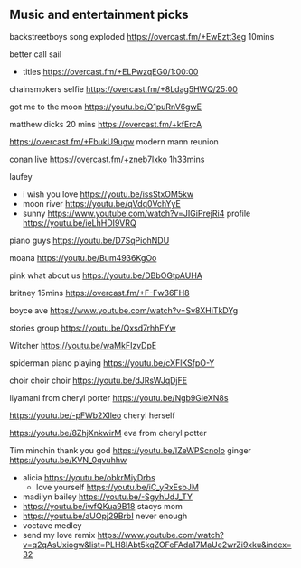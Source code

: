 

## Music and entertainment picks


backstreetboys song exploded https://overcast.fm/+EwEztt3eg 10mins


better call sail
- titles https://overcast.fm/+ELPwzqEG0/1:00:00

chainsmokers selfie https://overcast.fm/+8Ldag5HWQ/25:00

got me to the moon https://youtu.be/O1puRnV6gwE

matthew dicks 20 mins https://overcast.fm/+kfErcA

https://overcast.fm/+FbukU9ugw modern mann reunion

conan live https://overcast.fm/+zneb7lxko 1h33mins

laufey 
- i wish you love https://youtu.be/issStxOM5kw
- moon river https://youtu.be/qVdq0VchYyE
- sunny https://www.youtube.com/watch?v=JIGiPrejRi4
 profile https://youtu.be/ieLhHDI9VRQ



piano guys https://youtu.be/D7SqPiohNDU

moana https://youtu.be/Bum4936KgOo

pink what about us https://youtu.be/DBbOGtpAUHA

britney 15mins https://overcast.fm/+F-Fw36FH8

boyce ave https://www.youtube.com/watch?v=Sv8XHiTkDYg

stories group
https://youtu.be/Qxsd7rhhFYw


Witcher https://youtu.be/waMkFIzvDpE

spiderman  piano playing https://youtu.be/cXFlKSfpO-Y

choir choir choir https://youtu.be/dJRsWJqDjFE

liyamani from cheryl porter https://youtu.be/Ngb9GieXN8s 

https://youtu.be/-pFWb2XIleo cheryl herself

https://youtu.be/8ZhjXnkwirM eva from cheryl potter

Tim minchin thank you god https://youtu.be/IZeWPScnolo ginger https://youtu.be/KVN_0qvuhhw


- alicia https://youtu.be/obkrMiyDrbs
	- love yourself https://youtu.be/iC_yRxEsbJM
- madilyn bailey https://youtu.be/-SgyhUdJ_TY
- https://youtu.be/iwfQKua9B18 stacys mom
- https://youtu.be/aUOpj29BrbI never enough
- voctave medley
- send my love remix https://www.youtube.com/watch?v=q2qAsUxiogw&list=PLH8IAbt5kqZOFeFAda17MaUe2wrZi9xku&index=32
